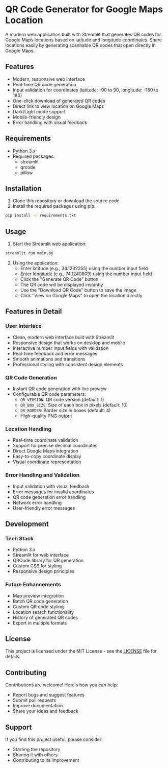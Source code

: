 # QR Code Generator for Google Maps Location

A modern web application built with Streamlit that generates QR codes for Google Maps locations based on latitude and longitude coordinates. Share locations easily by generating scannable QR codes that open directly in Google Maps.

## Features

- Modern, responsive web interface
- Real-time QR code generation
- Input validation for coordinates (latitude: -90 to 90, longitude: -180 to 180)
- One-click download of generated QR codes
- Direct link to view location on Google Maps
- Dark/Light mode support
- Mobile-friendly design
- Error handling with visual feedback

## Requirements

- Python 3.x
- Required packages:
  - streamlit
  - qrcode
  - pillow

## Installation

1. Clone this repository or download the source code
2. Install the required packages using pip:

```bash
pip install -r requirements.txt
```

## Usage

1. Start the Streamlit web application:

```bash
streamlit run main.py
```

2. Using the application:
   - Enter latitude (e.g., 34.1232255) using the number input field
   - Enter longitude (e.g., 74.1240809) using the number input field
   - Click the "Generate QR Code" button
   - The QR code will be displayed instantly
   - Use the "Download QR Code" button to save the image
   - Click "View on Google Maps" to open the location directly

## Features in Detail

### User Interface

- Clean, modern web interface built with Streamlit
- Responsive design that works on desktop and mobile
- Interactive number input fields with validation
- Real-time feedback and error messages
- Smooth animations and transitions
- Professional styling with consistent design elements

### QR Code Generation

- Instant QR code generation with live preview
- Configurable QR code parameters:
  - `QR_VERSION`: QR code version (default: 1)
  - `QR_BOX_SIZE`: Size of each box in pixels (default: 10)
  - `QR_BORDER`: Border size in boxes (default: 4)
  - High-quality PNG output

### Location Handling

- Real-time coordinate validation
- Support for precise decimal coordinates
- Direct Google Maps integration
- Easy-to-copy coordinate display
- Visual coordinate representation

### Error Handling and Validation

- Input validation with visual feedback
- Error messages for invalid coordinates
- QR code generation error handling
- Network error handling
- User-friendly error messages

## Development

### Tech Stack

- Python 3.x
- Streamlit for web interface
- QRCode library for QR generation
- Custom CSS for styling
- Responsive design principles

### Future Enhancements

- Map preview integration
- Batch QR code generation
- Custom QR code styling
- Location search functionality
- History of generated QR codes
- Export in multiple formats

## License

This project is licensed under the MIT License - see the [LICENSE](LICENSE) file for details.

## Contributing

Contributions are welcome! Here's how you can help:

- Report bugs and suggest features
- Submit pull requests
- Improve documentation
- Share your ideas and feedback

## Support

If you find this project useful, please consider:

- Starring the repository
- Sharing it with others
- Contributing to its improvement

